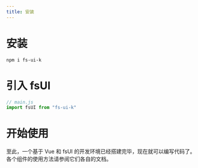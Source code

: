 ```yaml
---
title: 安装
---
```

# 安装
```npm
npm i fs-ui-k
```

# 引入 fsUI
```js
// main.js
import fsUI from "fs-ui-k"
```

# 开始使用
至此，一个基于 Vue 和 fsUI 的开发环境已经搭建完毕，现在就可以编写代码了。各个组件的使用方法请参阅它们各自的文档。
